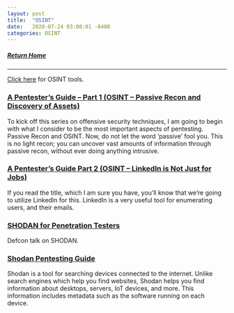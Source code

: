 ```yaml
---
layout: post
title:  "OSINT"
date:   2020-07-24 03:00:01 -0400
categories: OSINT
---
```

##### [Return Home](https://thegetch.github.io/penetration/testing/resources/2020/07/24/Home/)

---

[Click here](https://thegetch.github.io/PenetrationTestingResources/OSINTTools) for OSINT tools.

### [A Pentester’s Guide – Part 1 (OSINT – Passive Recon and Discovery of Assets)](https://www.sequoiacybersolutions.com/a-pentesters-guide-part-1-osint-passive-recon-and-discovery-of-assets/)

To kick off this series on offensive security techniques, I am going to begin with what I consider to be the most important aspects of pentesting. Passive Recon and OSINT. Now, do not let the word ‘passive’ fool you. This is no light recon; you can uncover vast amounts of information through passive recon, without ever doing anything intrusive.

### [A Pentester’s Guide Part 2 (OSINT – LinkedIn is Not Just for Jobs)](https://www.sequoiacybersolutions.com/a-pentesters-guide-part-2-osint-linkedin-is-not-just-for-jobs/)

If you read the title, which I am sure you have, you’ll know that we’re going to utilize LinkedIn for this. LinkedIn is a very useful tool for enumerating users, and their emails.

### [SHODAN for Penetration Testers](https://www.defcon.org/images/defcon-18/dc-18-presentations/Schearer/DEFCON-18-Schearer-SHODAN.pdf)

Defcon talk on SHODAN.

### [Shodan Pentesting Guide](https://community.turgensec.com/shodan-pentesting-guide/)

Shodan is a tool for searching devices connected to the internet. Unlike search engines which help you find websites, Shodan helps you find information about desktops, servers, IoT devices, and more. This information includes metadata such as the software running on each device. 
